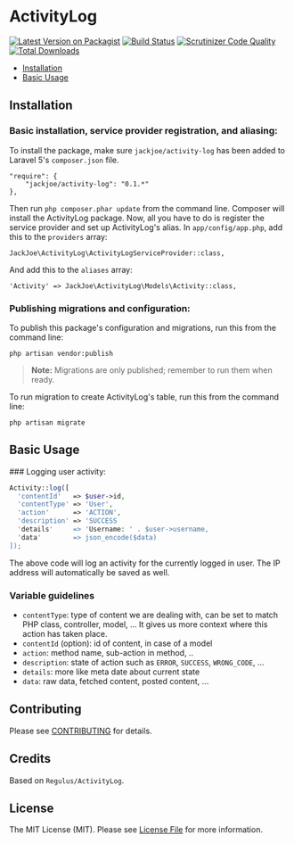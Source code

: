 # ActivityLog

[![Latest Version on Packagist](https://img.shields.io/packagist/v/jackjoe/activity-log.svg?style=flat-square)](https://packagist.org/packages/jackjoe/activity-log)
[![Build Status](https://travis-ci.org/jackjoe/activity-log.svg?branch=master)](https://travis-ci.org/jackjoe/activity-log)
[![Scrutinizer Code Quality](https://scrutinizer-ci.com/g/jackjoe/activity-log/badges/quality-score.png?b=master)](https://scrutinizer-ci.com/g/jackjoe/activity-log/?branch=master)
[![Total Downloads](https://img.shields.io/packagist/dt/jackjoe/activity-log.svg?style=flat-square)](https://packagist.org/packages/jackjoe/activity-log)

- [Installation](#installation)
- [Basic Usage](#basic-usage)

<a name="installation"></a>
## Installation

### Basic installation, service provider registration, and aliasing:

To install the package, make sure `jackjoe/activity-log` has been added to Laravel 5's `composer.json` file.

	"require": {
		"jackjoe/activity-log": "0.1.*"
	},

Then run `php composer.phar update` from the command line. Composer will install the ActivityLog package. Now, all you have to do is register the service provider and set up ActivityLog's alias. In `app/config/app.php`, add this to the `providers` array:

	JackJoe\ActivityLog\ActivityLogServiceProvider::class,

And add this to the `aliases` array:

	'Activity' => JackJoe\ActivityLog\Models\Activity::class,

### Publishing migrations and configuration:

To publish this package's configuration and migrations, run this from the command line:

	php artisan vendor:publish

> **Note:** Migrations are only published; remember to run them when ready.

To run migration to create ActivityLog's table, run this from the command line:

	php artisan migrate

<a name="basic-usage"></a>
## Basic Usage

### Logging user activity:

```php
Activity::log([
  'contentId'   => $user->id,
  'contentType' => 'User',
  'action'      => 'ACTION',
  'description' => 'SUCCESS
  'details'     => 'Username: ' . $user->username,
  'data'        => json_encode($data)
]);
```

The above code will log an activity for the currently logged in user. The IP address will automatically be saved as well.

### Variable guidelines

- `contentType`: type of content we are dealing with, can be set to match PHP class, controller, model, ... It gives us more context where this action has taken place.
- `contentId` (option): id of content, in case of a model
- `action`: method name, sub-action in method, ..
- `description`: state of action such as `ERROR`, `SUCCESS`, `WRONG_CODE`, ...
- `details`: more like meta date about current state
- `data`: raw data, fetched content, posted content, ...

## Contributing

Please see [CONTRIBUTING](CONTRIBUTING.md) for details.

## Credits

Based on `Regulus/ActivityLog`.

## License

The MIT License (MIT). Please see [License File](LICENSE.md) for more information.
